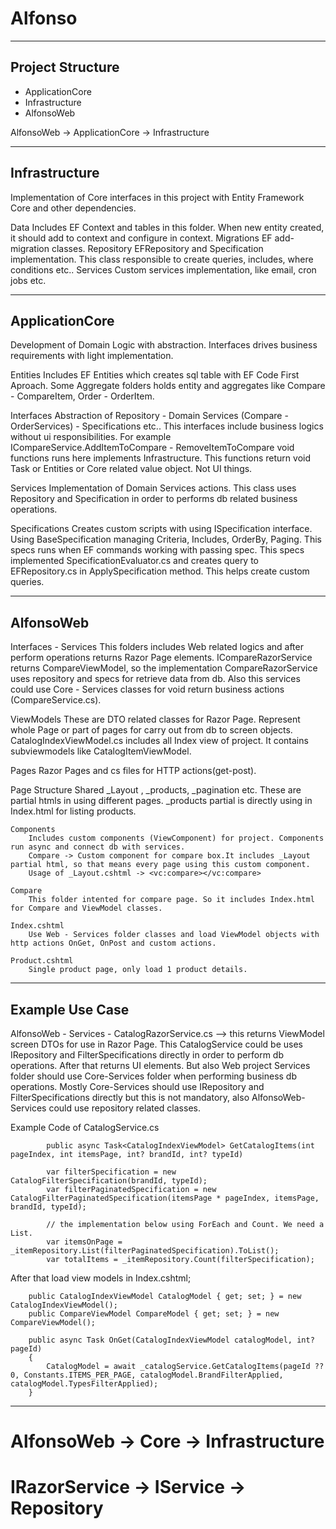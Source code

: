 # Alfonso

--------------------------------------------------------------------------------------
## Project Structure

- ApplicationCore
- Infrastructure
- AlfonsoWeb

AlfonsoWeb -> ApplicationCore -> Infrastructure

--------------------------------------------------------------------------------------
## Infrastructure

Implementation of Core interfaces in this project with Entity Framework Core and other dependencies.

Data
	Includes EF Context and tables in this folder. When new entity created, it should add to context and configure in context.
Migrations
	EF add-migration classes.
Repository
	EFRepository and Specification implementation. This class responsible to create queries, includes, where conditions etc..
Services
	Custom services implementation, like email, cron jobs etc.

--------------------------------------------------------------------------------------
## ApplicationCore

Development of Domain Logic with abstraction. Interfaces drives business requirements with light implementation.

Entities
	Includes EF Entities which creates sql table with EF Code First Aproach. Some Aggregate folders holds entity and aggregates like Compare - CompareItem, Order - OrderItem.

Interfaces
	Abstraction of Repository - Domain Services (Compare - OrderServices) - Specifications etc.. This interfaces include business logics without ui responsibilities.
	For example ICompareService.AddItemToCompare - RemoveItemToCompare void functions runs here implements Infrastructure. 
	This functions return void Task or Entities or Core related value object. Not UI things.

Services
	Implementation of Domain Services actions. This class uses Repository and Specification in order to performs db related business operations.

Specifications
	Creates custom scripts with using ISpecification interface. Using BaseSpecification managing Criteria, Includes, OrderBy, Paging.
	This specs runs when EF commands working with passing spec. This specs implemented SpecificationEvaluator.cs and creates query to EFRepository.cs in ApplySpecification method.
	This helps create custom queries.

--------------------------------------------------------------------------------------
## AlfonsoWeb

Interfaces - Services
	This folders includes Web related logics and after perform operations returns Razor Page elements.
	ICompareRazorService returns CompareViewModel, so the implementation CompareRazorService uses repository and specs for retrieve data from db.
	Also this services could use Core - Services classes for void return business actions (CompareService.cs).

ViewModels
	These are DTO related classes for Razor Page. Represent whole Page or part of pages for carry out from db to screen objects.
	CatalogIndexViewModel.cs includes all Index view of project. It contains subviewmodels like CatalogItemViewModel.

Pages
	Razor Pages and cs files for HTTP actions(get-post). 
	
Page Structure
	Shared 
		_Layout , _products, _pagination etc. These are partial htmls in using different pages.
		_products partial is directly using in Index.html for listing products.
	
	Components 
		Includes custom components (ViewComponent) for project. Components run async and connect db with services. 
		Compare -> Custom component for compare box.It includes _Layout partial html, so that means every page using this custom component.
		Usage of _Layout.cshtml -> <vc:compare></vc:compare>

	Compare
		This folder intented for compare page. So it includes Index.html for Compare and ViewModel classes.

	Index.cshtml
		Use Web - Services folder classes and load ViewModel objects with http actions OnGet, OnPost and custom actions.

	Product.cshtml
		Single product page, only load 1 product details.

--------------------------------------------------------------------------------------
## Example Use Case

AlfonsoWeb - Services - CatalogRazorService.cs --> this returns ViewModel screen DTOs for use in Razor Page.
	This CatalogService could be uses IRepository and FilterSpecifications directly in order to perform db operations. After that returns UI elements.
	But also Web project Services folder should use Core-Services folder when performing business db operations. 
	Mostly Core-Services should use IRepository and FilterSpecifications directly but this is not mandatory, also AlfonsoWeb-Services could use repository related classes.

Example Code of CatalogService.cs

	        public async Task<CatalogIndexViewModel> GetCatalogItems(int pageIndex, int itemsPage, int? brandId, int? typeId)

	        var filterSpecification = new CatalogFilterSpecification(brandId, typeId);
            var filterPaginatedSpecification = new CatalogFilterPaginatedSpecification(itemsPage * pageIndex, itemsPage, brandId, typeId);

            // the implementation below using ForEach and Count. We need a List.
            var itemsOnPage = _itemRepository.List(filterPaginatedSpecification).ToList();
            var totalItems = _itemRepository.Count(filterSpecification);

After that load view models in Index.cshtml;

		public CatalogIndexViewModel CatalogModel { get; set; } = new CatalogIndexViewModel();
        public CompareViewModel CompareModel { get; set; } = new CompareViewModel();

        public async Task OnGet(CatalogIndexViewModel catalogModel, int? pageId)
        {
            CatalogModel = await _catalogService.GetCatalogItems(pageId ?? 0, Constants.ITEMS_PER_PAGE, catalogModel.BrandFilterApplied, catalogModel.TypesFilterApplied);            
        }

--------------------------------------------------------------------------------------
# AlfonsoWeb -> Core -> Infrastructure

# IRazorService -> IService -> Repository

